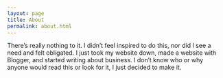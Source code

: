 ```yaml
---
layout: page
title: About
permalink: about.html
---
```

There’s really nothing to it. I didn’t feel inspired to do this, nor did I see a need and felt obligated. I just took my website down, made a website with Blogger, and started writing about business. I don’t know who or why anyone would read this or look for it, I just decided to make it.
